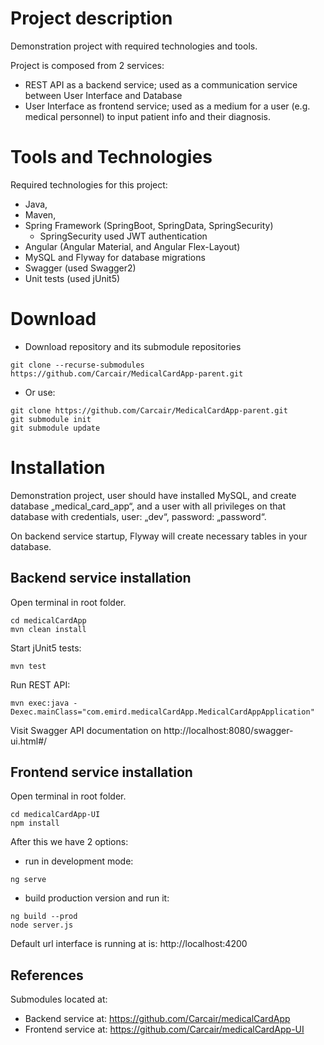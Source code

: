 # Project description

Demonstration project with required technologies and tools.

Project is composed from 2 services:

- REST API as a backend service; used as a communication service between User Interface and Database
- User Interface as frontend service; used as a medium for a user (e.g. medical personnel) to input patient info and their diagnosis.

# Tools and Technologies

Required technologies for this project:

- Java,
- Maven,
- Spring Framework (SpringBoot, SpringData, SpringSecurity)
  - SpringSecurity used JWT authentication
- Angular (Angular Material, and Angular Flex-Layout)
- MySQL and Flyway for database migrations
- Swagger (used Swagger2)
- Unit tests (used jUnit5)

# Download

- Download repository and its submodule repositories

```
git clone --recurse-submodules https://github.com/Carcair/MedicalCardApp-parent.git
```

- Or use:

```
git clone https://github.com/Carcair/MedicalCardApp-parent.git
git submodule init
git submodule update
```

# Installation

Demonstration project, user should have installed MySQL, and create database „medical_card_app“, and a user with all privileges on that database with credentials, user: „dev“, password: „password“.

On backend service startup, Flyway will create necessary tables in your database.

## Backend service installation

Open terminal in root folder.

```
cd medicalCardApp
mvn clean install
```

Start jUnit5 tests:

```
mvn test
```

Run REST API:

```
mvn exec:java -Dexec.mainClass="com.emird.medicalCardApp.MedicalCardAppApplication"
```

Visit Swagger API documentation on http://localhost:8080/swagger-ui.html#/

## Frontend service installation

Open terminal in root folder.

```
cd medicalCardApp-UI
npm install
```

After this we have 2 options:

- run in development mode:

```
ng serve
```

- build production version and run it:

```
ng build --prod
node server.js
```

Default url interface is running at is: http://localhost:4200

## References

Submodules located at:

- Backend service at: https://github.com/Carcair/medicalCardApp
- Frontend service at: https://github.com/Carcair/medicalCardApp-UI
